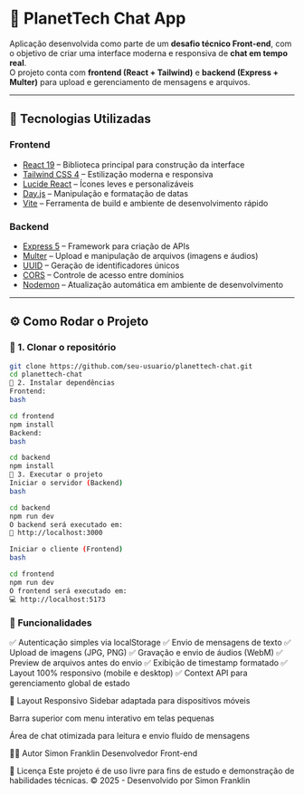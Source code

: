 # 💬 PlanetTech Chat App

Aplicação desenvolvida como parte de um **desafio técnico Front-end**, com o objetivo de criar uma interface moderna e responsiva de **chat em tempo real**.  
O projeto conta com **frontend (React + Tailwind)** e **backend (Express + Multer)** para upload e gerenciamento de mensagens e arquivos.

---

## 🚀 Tecnologias Utilizadas

### **Frontend**

- [React 19](https://react.dev) – Biblioteca principal para construção da interface
- [Tailwind CSS 4](https://tailwindcss.com) – Estilização moderna e responsiva
- [Lucide React](https://lucide.dev) – Ícones leves e personalizáveis
- [Day.js](https://day.js.org) – Manipulação e formatação de datas
- [Vite](https://vitejs.dev) – Ferramenta de build e ambiente de desenvolvimento rápido

### **Backend**

- [Express 5](https://expressjs.com) – Framework para criação de APIs
- [Multer](https://github.com/expressjs/multer) – Upload e manipulação de arquivos (imagens e áudios) 
- [UUID](https://www.npmjs.com/package/uuid) – Geração de identificadores únicos
- [CORS](https://www.npmjs.com/package/cors) – Controle de acesso entre domínios
- [Nodemon](https://nodemon.io) – Atualização automática em ambiente de desenvolvimento

---

## ⚙️ Como Rodar o Projeto

### 🔹 1. Clonar o repositório

```bash
git clone https://github.com/seu-usuario/planettech-chat.git
cd planettech-chat
🔹 2. Instalar dependências
Frontend:
bash

cd frontend
npm install
Backend:
bash

cd backend
npm install
🔹 3. Executar o projeto
Iniciar o servidor (Backend)
bash

cd backend
npm run dev
O backend será executado em:
📡 http://localhost:3000

Iniciar o cliente (Frontend)
bash

cd frontend
npm run dev
O frontend será executado em:
💻 http://localhost:5173

```

### 🧠 Funcionalidades

✅ Autenticação simples via localStorage
✅ Envio de mensagens de texto
✅ Upload de imagens (JPG, PNG)
✅ Gravação e envio de áudios (WebM)
✅ Preview de arquivos antes do envio
✅ Exibição de timestamp formatado
✅ Layout 100% responsivo (mobile e desktop)
✅ Context API para gerenciamento global de estado

📱 Layout Responsivo
Sidebar adaptada para dispositivos móveis

Barra superior com menu interativo em telas pequenas

Área de chat otimizada para leitura e envio fluído de mensagens

🧑‍💻 Autor
Simon Franklin
Desenvolvedor Front-end

📝 Licença
Este projeto é de uso livre para fins de estudo e demonstração de habilidades técnicas.
© 2025 - Desenvolvido por Simon Franklin
